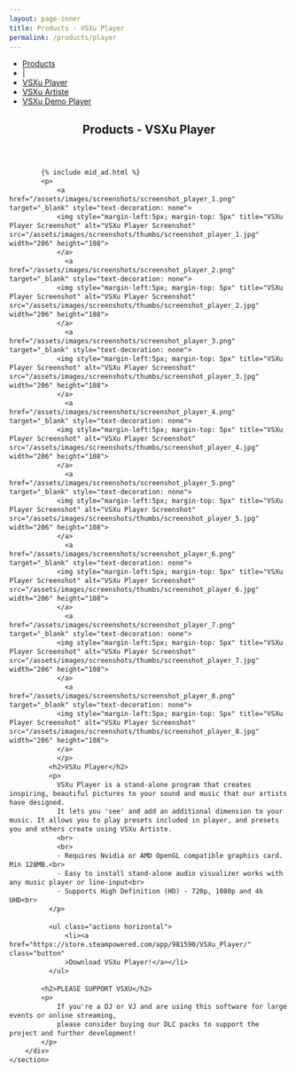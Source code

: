 ```yaml
---
layout: page-inner
title: Products - VSXu Player
permalink: /products/player
---
```

<div id="main" class="alt">
    <section id="one">
        <div class="inner">
            <ul class="actions horizontal">
                <li><a href="/products" class="button">Products</a></li>
                <li>|</li>
                <li><a href="/products/player" class="button special">VSXu Player</a></li>
                <li><a href="/products/artiste" class="button">VSXu Artiste</a></li>
                <li><a href="/products/demo-player" class="button">VSXu Demo Player</a></li>
            </ul>
            <header class="major">
                <h1>Products - VSXu Player</h1>
            </header>
            
            {% include mid_ad.html %}
            <p>
                <a href="/assets/images/screenshots/screenshot_player_1.png" target="_blank" style="text-decoration: none">
                <img style="margin-left:5px; margin-top: 5px" title="VSXu Player Screenshot" alt="VSXu Player Screenshot" src="/assets/images/screenshots/thumbs/screenshot_player_1.jpg" width="206" height="108">
                </a>
                  <a href="/assets/images/screenshots/screenshot_player_2.png" target="_blank" style="text-decoration: none">
                <img style="margin-left:5px; margin-top: 5px" title="VSXu Player Screenshot" alt="VSXu Player Screenshot" src="/assets/images/screenshots/thumbs/screenshot_player_2.jpg" width="206" height="108">
                </a>
                  <a href="/assets/images/screenshots/screenshot_player_3.png" target="_blank" style="text-decoration: none">
                <img style="margin-left:5px; margin-top: 5px" title="VSXu Player Screenshot" alt="VSXu Player Screenshot" src="/assets/images/screenshots/thumbs/screenshot_player_3.jpg" width="206" height="108">
                </a>
                  <a href="/assets/images/screenshots/screenshot_player_4.png" target="_blank" style="text-decoration: none">
                <img style="margin-left:5px; margin-top: 5px" title="VSXu Player Screenshot" alt="VSXu Player Screenshot" src="/assets/images/screenshots/thumbs/screenshot_player_4.jpg" width="206" height="108">
                </a>
                  <a href="/assets/images/screenshots/screenshot_player_5.png" target="_blank" style="text-decoration: none">
                <img style="margin-left:5px; margin-top: 5px" title="VSXu Player Screenshot" alt="VSXu Player Screenshot" src="/assets/images/screenshots/thumbs/screenshot_player_5.jpg" width="206" height="108">
                </a>
                  <a href="/assets/images/screenshots/screenshot_player_6.png" target="_blank" style="text-decoration: none">
                <img style="margin-left:5px; margin-top: 5px" title="VSXu Player Screenshot" alt="VSXu Player Screenshot" src="/assets/images/screenshots/thumbs/screenshot_player_6.jpg" width="206" height="108">
                </a>
                  <a href="/assets/images/screenshots/screenshot_player_7.png" target="_blank" style="text-decoration: none">
                <img style="margin-left:5px; margin-top: 5px" title="VSXu Player Screenshot" alt="VSXu Player Screenshot" src="/assets/images/screenshots/thumbs/screenshot_player_7.jpg" width="206" height="108">
                </a>
                  <a href="/assets/images/screenshots/screenshot_player_8.png" target="_blank" style="text-decoration: none">
                <img style="margin-left:5px; margin-top: 5px" title="VSXu Player Screenshot" alt="VSXu Player Screenshot" src="/assets/images/screenshots/thumbs/screenshot_player_8.jpg" width="206" height="108">
                </a>
                </p>
              <h2>VSXu Player</h2>
              <p>
                VSXu Player is a stand-alone program that creates inspiring, beautiful pictures to your sound and music that our artists have designed.
                It lets you 'see' and add an additional dimension to your music. It allows you to play presets included in player, and presets you and others create using VSXu Artiste.
                <br>
                <br>
                - Requires Nvidia or AMD OpenGL compatible graphics card. Min 128MB.<br>
                - Easy to install stand-alone audio visualizer works with any music player or line-input<br>
                - Supports High Definition (HD) - 720p, 1080p and 4k UHD<br>
              </p>

              <ul class="actions horizontal">
                  <li><a href="https://store.steampowered.com/app/981590/VSXu_Player/" class="button" 
                  >Download VSXu Player!</a></li>
              </ul>
                          
            <h2>PLEASE SUPPORT VSXU</h2>
            <p>
                If you're a DJ or VJ and are using this software for large events or online streaming, 
                please consider buying our DLC packs to support the project and further development!
            </p>
        </div>
    </section>
</div>
